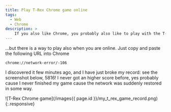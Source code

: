 ```yaml
---
title: Play T-Rex Chrome game online
tags:
  - Web
  - Chrome
description: >
    If you also like Chrome, you probably also like to play with the T-Rex game but then suddenly the network arrives and the game is over...
---
```


...but there is a way to play also when you are online. Just copy and paste
the following URL into Chrome

```
chrome://network-error/-106
```

I discovered it few minutes ago, and I have just broke my record: see the
screenshot below, 5816! I never got an higher score before, yes probably
cause I never finished my game cause the network was suddenly restored
in some way.

![T-Rex Chrome game](/images{{ page.id }}/my_t_rex_game_record.png){:.responsive}

